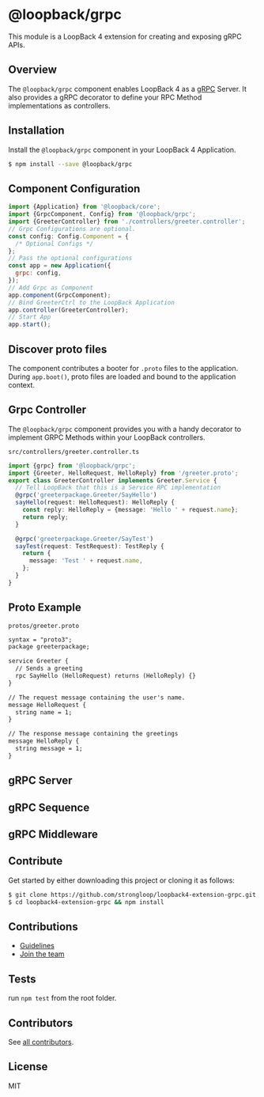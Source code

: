 # @loopback/grpc

This module is a LoopBack 4 extension for creating and exposing gRPC APIs.

## Overview

The `@loopback/grpc` component enables LoopBack 4 as a [gRPC](https://grpc.io/)
Server. It also provides a gRPC decorator to define your RPC Method
implementations as controllers.

## Installation

Install the `@loopback/grpc` component in your LoopBack 4 Application.

```sh
$ npm install --save @loopback/grpc
```

## Component Configuration

```js
import {Application} from '@loopback/core';
import {GrpcComponent, Config} from '@loopback/grpc';
import {GreeterController} from './controllers/greeter.controller';
// Grpc Configurations are optional.
const config: Config.Component = {
  /* Optional Configs */
};
// Pass the optional configurations
const app = new Application({
  grpc: config,
});
// Add Grpc as Component
app.component(GrpcComponent);
// Bind GreeterCtrl to the LoopBack Application
app.controller(GreeterController);
// Start App
app.start();
```

## Discover proto files

The component contributes a booter for `.proto` files to the application. During
`app.boot()`, proto files are loaded and bound to the application context.

## Grpc Controller

The `@loopback/grpc` component provides you with a handy decorator to implement
GRPC Methods within your LoopBack controllers.

`src/controllers/greeter.controller.ts`

```ts
import {grpc} from '@loopback/grpc';
import {Greeter, HelloRequest, HelloReply} from '/greeter.proto';
export class GreeterController implements Greeter.Service {
  // Tell LoopBack that this is a Service RPC implementation
  @grpc('greeterpackage.Greeter/SayHello')
  sayHello(request: HelloRequest): HelloReply {
    const reply: HelloReply = {message: 'Hello ' + request.name};
    return reply;
  }

  @grpc('greeterpackage.Greeter/SayTest')
  sayTest(request: TestRequest): TestReply {
    return {
      message: 'Test ' + request.name,
    };
  }
}
```

## Proto Example

`protos/greeter.proto`

```txt
syntax = "proto3";
package greeterpackage;

service Greeter {
  // Sends a greeting
  rpc SayHello (HelloRequest) returns (HelloReply) {}
}

// The request message containing the user's name.
message HelloRequest {
  string name = 1;
}

// The response message containing the greetings
message HelloReply {
  string message = 1;
}
```

## gRPC Server

## gRPC Sequence

## gRPC Middleware

## Contribute

Get started by either downloading this project or cloning it as follows:

```sh
$ git clone https://github.com/strongloop/loopback4-extension-grpc.git
$ cd loopback4-extension-grpc && npm install
```

## Contributions

- [Guidelines](https://github.com/strongloop/loopback-next/wiki/Contributing#guidelines)
- [Join the team](https://github.com/strongloop/loopback-next/issues/110)

## Tests

run `npm test` from the root folder.

## Contributors

See
[all contributors](https://github.com/strongloop/loopback4-extension-grpc/graphs/contributors).

## License

MIT
